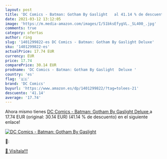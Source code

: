 ```yaml
---
layout: post
title: 'DC Comics - Batman: Gotham By Gaslight   al 41.14 % de descuento'
date: 2021-03-12 13:12:05
image: 'https://m.media-amazon.com/images/I/51bksEfygVL._SL400_.jpg'
comments: true
category: ofertas
author: ring
slug: '1401299822-es DC Comics - Batman: Gotham By Gaslight Deluxe'
sku: '1401299822-es'
actualPrice: 17.74 EUR
currency: EUR
price: 17.74
comparePrice: 30.14 EUR
prodname: 'DC Comics - Batman: Gotham By Gaslight  Deluxe '
country: 'es'
flag: '🇪🇸'
brand: 'DC Comics'
buyurl: 'https://www.amazon.es/dp/1401299822/?tag=tolees-21'
descuento: '41.14'
average: '17.74'
---
```


Ahora mismo tienes [DC Comics - Batman: Gotham By Gaslight  Deluxe ](https://www.amazon.es/dp/1401299822/?tag=tolees-21) a 17.74 EUR (original: 30.14 EUR) (41.14 %  de descuento) en el siguiente enlace!

[![DC Comics - Batman: Gotham By Gaslight  ](https://m.media-amazon.com/images/I/51bksEfygVL._SL400_.jpg)](https://www.amazon.es/dp/1401299822/?tag=tolees-21)

🔎:


[🛒 Visítala!!!](https://www.amazon.es/dp/1401299822/?tag=tolees-21)
